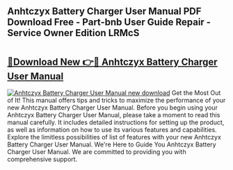 ## Anhtczyx Battery Charger User Manual PDF Download Free - Part-bnb User Guide Repair - Service Owner Edition LRMcS

# <h2><a href="http://bc25246.oget.top/?id=Anhtczyx+Battery+Charger+User+Manual">🔗Download New 👉🔴 Anhtczyx Battery Charger User Manual</a></h2>

[![Anhtczyx Battery Charger User Manual new download](https://i.imgur.com/5g1atiW.png)](http://bc25246.oget.top/?id=Anhtczyx+Battery+Charger+User+Manual)
Get the Most Out of It! This manual offers tips and tricks to maximize the performance of your new Anhtczyx Battery Charger User Manual. Before you begin using your Anhtczyx Battery Charger User Manual, please take a moment to read this manual carefully. It includes detailed instructions for setting up the product, as well as information on how to use its various features and capabilities. Explore the limitless possibilities of list of features with your new Anhtczyx Battery Charger User Manual. We're Here to Guide You Anhtczyx Battery Charger User Manual. We are committed to providing you with comprehensive support.
